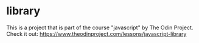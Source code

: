 # library
This is a project that is part of the course "javascript" by The Odin Project. 
Check it out: https://www.theodinproject.com/lessons/javascript-library
